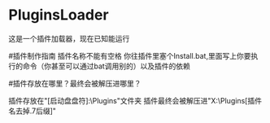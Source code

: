 # PluginsLoader
这是一个插件加载器，现在已知能运行

#插件制作指南
插件名称不能有空格
你往插件里塞个Install.bat,里面写上你要执行的命令（你甚至可以通过bat调用别的）以及插件的依赖

#插件存放在哪里？最终会被解压进哪里？

插件存放在"[启动盘盘符]:\Plugins"文件夹
插件最终会被解压进"X:\Plugins\[插件名去掉.7后缀]"
